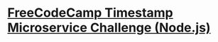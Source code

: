 
# [FreeCodeCamp Timestamp Microservice Challenge (Node.js)](https://www.freecodecamp.org/learn/apis-and-microservices/apis-and-microservices-projects/timestamp-microservice)

